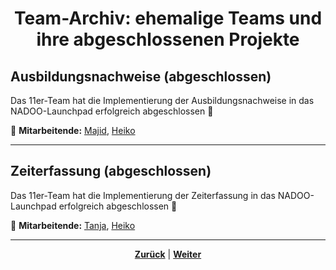 # <p align="center">Team-Archiv: ehemalige Teams und ihre abgeschlossenen Projekte</p>

## Ausbildungsnachweise (abgeschlossen)

Das 11er-Team hat die Implementierung der Ausbildungsnachweise in das NADOO-Launchpad erfolgreich abgeschlossen 🚀

👥 **Mitarbeitende:** [Majid](https://github.com/majdAlmotaem), [Heiko](https://github.com/hfanieng)

---

## Zeiterfassung (abgeschlossen)

Das 11er-Team hat die Implementierung der Zeiterfassung in das NADOO-Launchpad erfolgreich abgeschlossen 🚀

👥 **Mitarbeitende:** [Tanja](https://github.com/Kretta), [Heiko](https://github.com/hfanieng)

---

<p align="center"><a href="/docs/02-arbeiten_bei_nadoo/03-teams/01-aktive_teams/README.md"><strong>Zurück</strong></a> | <a href="/docs/03-meetings/README.md"><strong>Weiter</strong></a></p>
